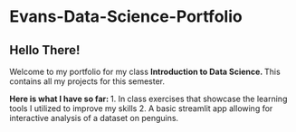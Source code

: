 # Evans-Data-Science-Portfolio
<h2> Hello There! </h2>
Welcome to my portfolio for my class <b> Introduction to Data Science. </b> This contains all my projects for this semester.
<p>
<b> Here is what I have so far: </b>
 1. In class exercises that showcase the learning tools I utilized to improve my skills
 2. A basic streamlit app allowing for interactive analysis of a dataset on penguins. 
</p>
